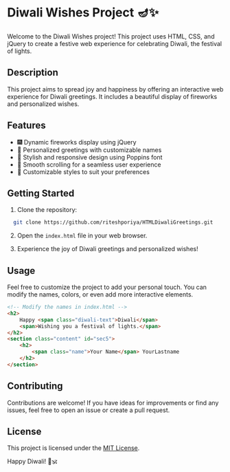 # Diwali Wishes Project 🪔✨

Welcome to the Diwali Wishes project! This project uses HTML, CSS, and jQuery to create a festive web experience for celebrating Diwali, the festival of lights.

## Description

This project aims to spread joy and happiness by offering an interactive web experience for Diwali greetings. It includes a beautiful display of fireworks and personalized wishes.

## Features

- 🎆 Dynamic fireworks display using jQuery
- 🎉 Personalized greetings with customizable names
- 🌈 Stylish and responsive design using Poppins font
- 📐 Smooth scrolling for a seamless user experience
- 🎨 Customizable styles to suit your preferences

## Getting Started

1. Clone the repository:
```bash
  git clone https://github.com/riteshporiya/HTMLDiwaliGreetings.git
```

2. Open the `index.html` file in your web browser.

3. Experience the joy of Diwali greetings and personalized wishes!

## Usage

Feel free to customize the project to add your personal touch. You can modify the names, colors, or even add more interactive elements.

```html
<!-- Modify the names in index.html -->
<h2>
    Happy <span class="diwali-text">Diwali</span>
    <span>Wishing you a festival of lights.</span>
</h2>
<section class="content" id="sec5">
    <h2>
        <span class="name">Your Name</span> YourLastname
    </h2>
</section>
```

## Contributing
Contributions are welcome! If you have ideas for improvements or find any issues, feel free to open an issue or create a pull request.

## License

This project is licensed under the [MIT License](LICENSE).

Happy Diwali! 🌟🕉️